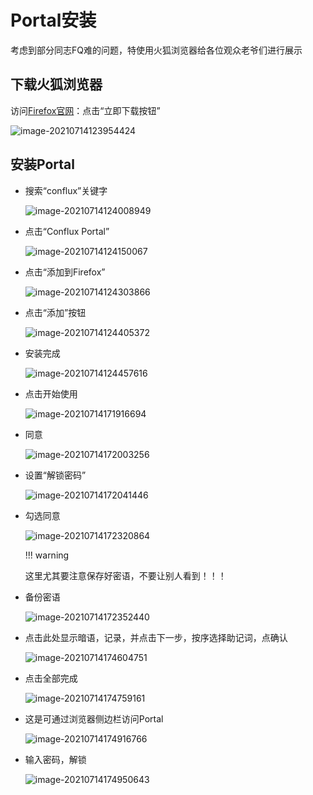 # Portal安装

考虑到部分同志FQ难的问题，特使用火狐浏览器给各位观众老爷们进行展示



## 下载火狐浏览器

访问[Firefox官网](http://www.firefox.com.cn/)：点击“立即下载按钮”

![image-20210714123954424](./figure/image-20210714123954424.png)



## 安装Portal

- 搜索“conflux”关键字

   ![image-20210714124008949](./figure/image-20210714124008949.png)

- 点击“Conflux Portal”

   ![image-20210714124150067](./figure/image-20210714124150067.png)

- 点击“添加到Firefox”

   ![image-20210714124303866](./figure/image-20210714124303866.png)

- 点击“添加”按钮

   ![image-20210714124405372](./figure/image-20210714124405372.png)

- 安装完成

   ![image-20210714124457616](./figure/image-20210714124457616.png)

- 点击开始使用

  ![image-20210714171916694](./figure/image-20210714171916694.png)

- 同意

  ![image-20210714172003256](./figure/image-20210714172003256.png)

- 设置“解锁密码”

  ![image-20210714172041446](./figure/image-20210714172041446.png)

- 勾选同意

  ![image-20210714172320864](./figure/image-20210714172320864.png)

  !!! warning

  这里尤其要注意保存好密语，不要让别人看到！！！

- 备份密语

  ![image-20210714172352440](./figure/image-20210714172352440.png)

- 点击此处显示暗语，记录，并点击下一步，按序选择助记词，点确认

  ![image-20210714174604751](./figure/image-20210714174604751.png)

- 点击全部完成

  ![image-20210714174759161](./figure/image-20210714174759161.png)

- 这是可通过浏览器侧边栏访问Portal

  ![image-20210714174916766](./figure/image-20210714174916766.png)

- 输入密码，解锁

  ![image-20210714174950643](./figure/image-20210714174950643.png)
